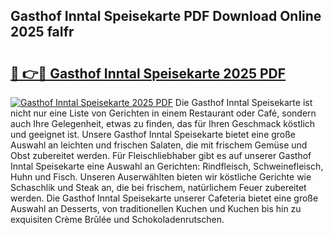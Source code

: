 ## Gasthof Inntal Speisekarte PDF Download Online 2025 faIfr

# <h2><a href="http://gc9zo5.nevu.top/?p=Gasthof+Inntal+Speisekarte">🔗 👉🔴 Gasthof Inntal Speisekarte 2025 PDF</a></h2>

[![Gasthof Inntal Speisekarte 2025 PDF](https://i.imgur.com/dBaPXMq.png)](http://gc9zo5.nevu.top/?p=Gasthof+Inntal+Speisekarte)
Die Gasthof Inntal Speisekarte ist nicht nur eine Liste von Gerichten in einem Restaurant oder Café, sondern auch Ihre Gelegenheit, etwas zu finden, das für Ihren Geschmack köstlich und geeignet ist. Unsere Gasthof Inntal Speisekarte bietet eine große Auswahl an leichten und frischen Salaten, die mit frischem Gemüse und Obst zubereitet werden. Für Fleischliebhaber gibt es auf unserer Gasthof Inntal Speisekarte eine Auswahl an Gerichten: Rindfleisch, Schweinefleisch, Huhn und Fisch. Unseren Auserwählten bieten wir köstliche Gerichte wie Schaschlik und Steak an, die bei frischem, natürlichem Feuer zubereitet werden. Die Gasthof Inntal Speisekarte unserer Cafeteria bietet eine große Auswahl an Desserts, von traditionellen Kuchen und Kuchen bis hin zu exquisiten Crème Brûlée und Schokoladenrutschen.
